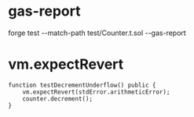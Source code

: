 
# gas-report
forge test --match-path test/Counter.t.sol --gas-report

# vm.expectRevert

    function testDecrementUnderflow() public {
        vm.expectRevert(stdError.arithmeticError);
        counter.decrement();
    }